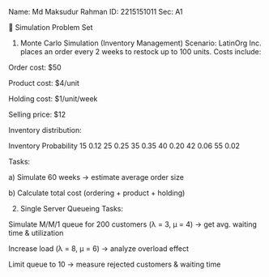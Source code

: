 
Name: Md Maksudur Rahman
ID: 2215151011
Sec: A1

📘 Simulation Problem Set
1. Monte Carlo Simulation (Inventory Management)
Scenario:
LatinOrg Inc. places an order every 2 weeks to restock up to 100 units. Costs include:

Order cost: $50

Product cost: $4/unit

Holding cost: $1/unit/week

Selling price: $12

Inventory distribution:

Inventory	Probability
15	          0.12
25	          0.25
35           	0.35
40          	0.20
42	          0.06
55	          0.02

Tasks:

a) Simulate 60 weeks → estimate average order size

b) Calculate total cost (ordering + product + holding)

2. Single Server Queueing
Tasks:

Simulate M/M/1 queue for 200 customers (λ = 3, μ = 4) → get avg. waiting time & utilization

Increase load (λ = 8, μ = 6) → analyze overload effect

Limit queue to 10 → measure rejected customers & waiting time
